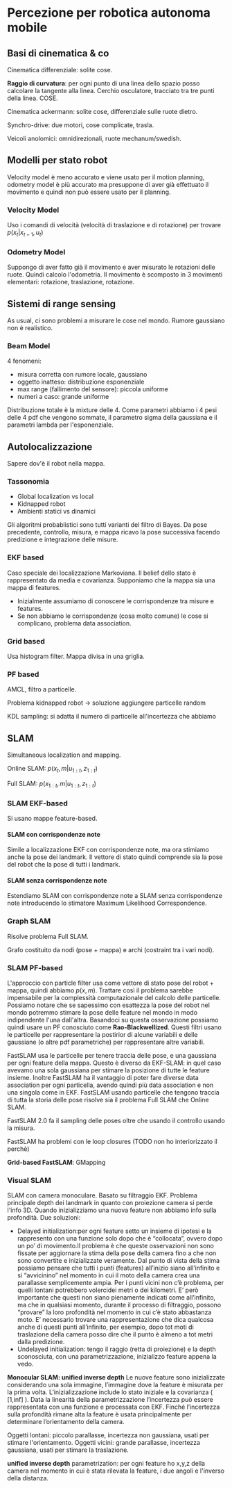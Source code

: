 # Percezione per robotica autonoma mobile

## Basi di cinematica & co

Cinematica differenziale: solite cose.

**Raggio di curvatura**: per ogni punto di una linea dello spazio posso calcolare la tangente alla linea. Cerchio osculatore, tracciato tra tre punti della linea. COSE.

Cinematica ackermann: solite cose, differenziale sulle ruote dietro.

Synchro-drive: due motori, cose complicate, trasla.

Veicoli anolomici: omnidirezionali, ruote mechanum/swedish.

## Modelli per stato robot

Velocity model è meno accurato e viene usato per il motion planning, odometry model è più accurato ma presuppone di aver già effettuato il movimento e quindi non può essere usato per il planning.

### Velocity Model

Uso i comandi di velocità (velocità di traslazione e di rotazione) per trovare $p(x_t|x_{t-1}, u_t)$

### Odometry Model

Suppongo di aver fatto già il movimento e aver misurato le rotazioni delle ruote. Quindi calcolo l'odometria.
Il movimento è scomposto in 3 movimenti elementari: rotazione, traslazione, rotazione.
  
## Sistemi di range sensing

As usual, ci sono problemi a misurare le cose nel mondo. Rumore gaussiano non è realistico.

### Beam Model

4 fenomeni:

- misura corretta con rumore locale, gaussiano
- oggetto inatteso: distribuzione esponenziale
- max range (fallimento del sensore): piccola uniforme
- numeri a caso: grande uniforme

Distribuzione totale è la mixture delle 4.
Come parametri abbiamo i 4 pesi delle 4 pdf che vengono sommate, il parametro sigma della gaussiana e il parametri lambda per l'esponenziale.

## Autolocalizzazione

Sapere dov'è il robot nella mappa.

### Tassonomia

- Global localization vs local
- Kidnapped robot
- Ambienti statici vs dinamici

Gli algoritmi probablistici sono tutti varianti del filtro di Bayes.
Da pose precedente, controllo, misura, e mappa ricavo la pose successiva facendo predizione e integrazione delle misure.

### EKF based
Caso speciale dei localizzazione Markoviana.
Il belief dello stato è rappresentato da media e covarianza.
Supponiamo che la mappa sia una mappa di features.

- Inizialmente assumiamo di conoscere le corrispondenze tra misure e features.
- Se non abbiamo le corrispondenze (cosa molto comune) le cose si complicano, problema data association.

### Grid based

Usa histogram filter. Mappa divisa in una griglia.

### PF based

AMCL, filtro a particelle.

Problema kidnapped robot -> soluzione aggiungere particelle random

KDL sampling: si adatta il numero di particelle all'incertezza che abbiamo

## SLAM

Simultaneous localization and mapping.

Online SLAM: $p(x_t,m | u_{1:t}, z_{1:t})$

Full SLAM: $p(x_{1:t},m | u_{1:t}, z_{1:t})$

### SLAM EKF-based

Si usano mappe feature-based.

#### SLAM con corrispondenze note

Simile a localizzazione EKF con corrispondenze note, ma ora stimiamo anche la pose dei landmark.
Il vettore di stato quindi comprende sia la pose del robot che la pose di tutti i landmark.

#### SLAM senza corrispondenze note

Estendiamo SLAM con corrispondenze note a SLAM senza corrispondenze note introducendo lo stimatore Maximum Likelihood Correspondence.

### Graph SLAM

Risolve problema Full SLAM.

Grafo costituito da nodi (pose + mappa) e archi (costraint tra i vari nodi).

### SLAM PF-based

L'approccio con particle filter usa come vettore di stato pose del robot + mappa, quindi abbiamo $p(x,m)$.
Trattare così il problema sarebbe impensabile per la complessità computazionale del calcolo delle particelle. Possiamo notare che se sapessimo con esattezza la pose del robot nel mondo potremmo stimare la pose delle feature nel mondo in modo indipendente l'una dall'altra.
Basandoci su questa osservazione possiamo quindi usare un PF conosciuto come **Rao-Blackwellized**. Questi filtri usano le particelle per rappresentare la postirior di alcune variabili e delle gaussiane (o altre pdf parametriche) per rappresentare altre variabili.

FastSLAM usa le particelle per tenere traccia delle pose, e una gaussiana per ogni feature della mappa. Questo è diverso da EKF-SLAM: in quel caso avevamo una sola gaussiana per stimare la posizione di tutte le feature insieme. Inoltre FastSLAM ha il vantaggio di poter fare diverse data association per ogni particella, avendo quindi più data association e non una singola come in EKF.
FastSLAM usando particelle che tengono traccia di tutta la storia delle pose risolve sia il problema Full SLAM che Online SLAM.

FastSLAM 2.0 fa il sampling delle poses oltre che usando il controllo usando la misura.

FastSLAM ha problemi con le loop closures (TODO non ho interiorizzato il perchè)

**Grid-based FastSLAM**: GMapping

### Visual SLAM

SLAM con camera monoculare. Basato su filtraggio EKF. 
Problema principale depth dei landmark in quanto con proiezione camera si perde l'info 3D.
Quando inizializziamo una nuova feature non abbiamo info sulla profondità. Due soluzioni:

- Delayed initialization:per ogni feature setto un insieme di ipotesi e la rappresento con una funzione solo dopo che è
“collocata”, ovvero dopo un po’ di movimento.Il problema è che queste osservazioni non sono fissate per aggiornare la stima della pose
della camera fino a che non sono convertite e inizializzate veramente. Dal punto di vista della stima possiamo pensare che tutti i punti (features) all’inizio siano all’infinito e si “avvicinino” nel momento in cui il moto della camera crea una parallasse semplicemente ampia. 
Per i punti vicini non c’è problema, per quelli lontani potrebbero volercidei metri o dei kilometri. E’ però importante che questi non siano pienamente indicati come all’infinito, ma che in qualsiasi momento, durante il processo di filtraggio, possono “provare” la loro profondità nel momento in cui c’è stato abbastanza moto. E’ necessario trovare una rappresentazione che dica qualcosa anche di questi punti all’infinito, per esempio, dopo tot moti di traslazione della camera posso dire che il punto è almeno a tot metri dalla predizione.
- Undelayed initialization: tengo il raggio (retta di proiezione) e la depth sconosciuta, con una parametrizzazione, inizializzo feature appena la vedo.

**Monocular SLAM: unified inverse depth**
Le nuove feature sono inizializzate considerando una sola immagine, l’immagine dove la feature è misurata per la prima volta.
L’inizializzazione include lo stato iniziale e la covarianza ( [1,inf] ). Data la linearità della parametrizzazione l’incertezza può essere rappresentata con una funzione e processata con EKF. Finché l’incertezza sulla profondità rimane alta la feature è usata principalmente per determinare l’orientamento della camera.

Oggetti lontani: piccolo parallasse, incertezza non gaussiana, usati per stimare l'orientamento.
Oggetti vicini: grande parallasse, incertezza gaussiana, usati per stimare la traslazione.

**unified inverse depth** parametrization: per ogni feature ho x,y,z della camera nel momento in cui è stata rilevata la feature, i due angoli e l'inverso della distanza. 